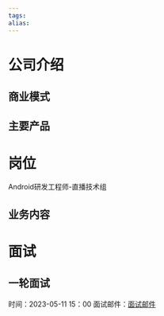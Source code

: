```yaml
---
tags: 
alias:
---
```

# 公司介绍
## 商业模式
## 主要产品
# 岗位
Android研发工程师-直播技术组
## 业务内容 
# 面试
## 一轮面试
时间：2023-05-11  15：00
面试邮件：[面试邮件](https://mail.qq.com/cgi-bin/frame_html?sid=Q9Js6aZiV9uOTHYS&r=4000d55fce7f4070a8f4069d79efa18b&lang=zh) 
